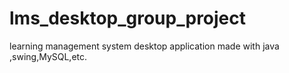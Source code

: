 # lms_desktop_group_project
learning management system desktop application made with java ,swing,MySQL,etc.
